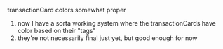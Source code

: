 transactionCard colors somewhat proper
1. now I have a sorta working system where the transactionCards have color based on their "tags"
2. they're not necessarily final just yet, but good enough for now